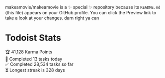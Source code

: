 makeamovie/makeamovie is a ✨ special ✨ repository because its `README.md` (this file) appears on your GitHub profile.
You can click the Preview link to take a look at your changes. darn right ya can

# Todoist Stats

<!-- TODO-IST:START -->
🏆  41,128 Karma Points           
🌸  Completed 13 tasks today           
✅  Completed 28,534 tasks so far           
⏳  Longest streak is 328 days
<!-- TODO-IST:END -->